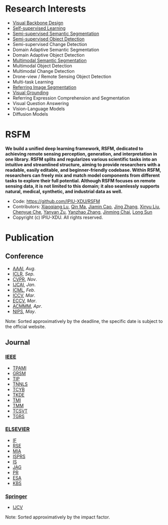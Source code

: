 # Research Interests

- [Visual Backbone Design](docs/Backbone.md)
- [Self-supervised Learning](docs/SSL.md)
- [Semi-supervised Semantic Segmentation](docs/SSSS.md)
- [Semi-supervised Object Detection](docs/SSOD.md)
- Semi-supervised Change Detection
- Domain Adaptive Semantic Segmentation
- Domain Adaptive Object Detection
- [Multimodal Semantic Segmentation](docs/MSS.md)
- Multimodal Object Detection
- Multimodal Change Detection
- Drone-view / Remote Sensing Object Detection
- Multi-task Learning
- [Referring Image Segmentation](docs/RIS.md)
- [Visual Grounding](docs/VG.md)
- Referring Expression Comprehension and Segmentation
- Visual Question Answering
- Vision-Language Models
- Diffusion Models

# RSFM
**We build a unified deep learning framework, RSFM, dedicated to achieving remote sensing perception, generation, and interpretation in one library. RSFM splits and regularizes various scientific tasks into an intuitive and streamlined structure, aiming to provide researchers with a readable, easily editable, and beginner-friendly codebase. Within RSFM, researchers can freely mix and match model components from different tasks to explore their full potential. Although RSFM focuses on remote sensing data, it is not limited to this domain; it also seamlessly supports natural, medical, synthetic, and industrial data as well.**
- Code: https://github.com/IPIU-XDU/RSFM
- Contributors: [Xiaoqiang Lu](https://github.com/xiaoqiang-lu), [Qin Ma](https://github.com/chunbai1), [Jiamin Cao](https://github.com/JMcarrot), [Jing Zhang](https://github.com/Jerry-jing), [Xinyu Liu](https://github.com/xxxxyliu), [Chenyue Che](https://github.com/chenyueche), [Yanyan Zu](https://github.com/Zuyanyan), [Yanzhao Zhang](https://github.com/stuzyz), [Jinming Chai](https://github.com/JMcarrot), [Long Sun](https://github.com/JMcarrot)
- Copyright (c) IPIU-XDU. All rights reserved.

# Publication

## Conference

- [AAAI](https://aaai.org/conference/aaai/), _Aug_.
- [ICLR](https://iclr.cc/About), _Sep_.
- [CVPR](https://cvpr.thecvf.com/), _Nov_.
- [IJCAI](https://www.ijcai.org/), _Jan_.
- [ICML](https://icml.cc/), _Feb_.
- [ICCV](https://www.thecvf.com/), _Mar_.
- [ECCV](https://eccv.ecva.net/), _Mar_.
- [ACMMM](https://dl.acm.org/conference/mm), _Apr_.
- [NIPS](https://neurips.cc/), _May_.

Note: Sorted approximatively by the deadline, the specific date is subject to the official website.

## Journal

### [IEEE](https://ieeexplore.ieee.org/Xplore/home.jsp)
- [TPAMI](https://ieeexplore.ieee.org/xpl/RecentIssue.jsp?punumber=34)
- [GRSM](https://ieeexplore.ieee.org/xpl/RecentIssue.jsp?punumber=6245518)
- [TIP](https://ieeexplore.ieee.org/xpl/RecentIssue.jsp?punumber=83)
- [TNNLS](https://ieeexplore.ieee.org/xpl/RecentIssue.jsp?punumber=5962385)
- [TCYB](https://ieeexplore.ieee.org/xpl/RecentIssue.jsp?punumber=6221036)
- [TKDE](https://ieeexplore.ieee.org/xpl/RecentIssue.jsp?punumber=69)
- [TMI](https://ieeexplore.ieee.org/xpl/RecentIssue.jsp?punumber=42)
- [TMM](https://ieeexplore.ieee.org/xpl/RecentIssue.jsp?punumber=6046)
- [TCSVT](https://ieeexplore.ieee.org/xpl/RecentIssue.jsp?punumber=76)
- [TGRS](https://ieeexplore.ieee.org/xpl/RecentIssue.jsp?punumber=36)

### [ELSEVIER](https://www.elsevier.com/)
- [IF](https://www.sciencedirect.com/journal/information-fusion)
- [RSE](https://www.sciencedirect.com/journal/remote-sensing-of-environment)
- [MIA](https://www.sciencedirect.com/journal/medical-image-analysis)
- [ISPRS](https://www.sciencedirect.com/journal/isprs-journal-of-photogrammetry-and-remote-sensing)
- [IS](https://www.sciencedirect.com/journal/information-sciences)
- [JAG](https://www.sciencedirect.com/journal/international-journal-of-applied-earth-observation-and-geoinformation)
- [PR](https://www.sciencedirect.com/journal/pattern-recognition)
- [ESA](https://www.sciencedirect.com/journal/expert-systems-with-applications)
- [KBS](https://www.sciencedirect.com/journal/knowledge-based-systems)

### [Springer](https://link.springer.com/)
- [IJCV](https://link.springer.com/journal/11263)

Note: Sorted approximatively by the impact factor.
